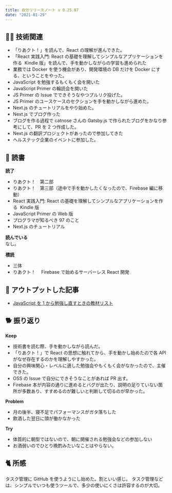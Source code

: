 ```yaml
---
title: 自分リリースノート v 0.25.07
date: "2021-01-29"
---
```


## 👨‍💻 技術関連

- 「りあクト！」を読んで、React の理解が進んできた。
- 「React 実践入門: React の基礎を理解してシンプルなアプリケーションを作る  Kindle 版」を読んで、手を動かしながらの学習も進められた
- 業務では Docker を使う機会があり、開発環境の DB だけを Docker にする、ということをやった。
- JavaScript を勉強するもくもく会を開いた
- JavaScript Primer の輪読会を開いた
- JS Primer の Issue でできそうなやつプルリク投げた。
- JS Primer のユースケースのセクションを手を動かしながら進めた。
- Next.js のチュートリアルをやり始めた。
- Next.js でブログ作った
- ブログを作る過程で catnose さんの Gatsby.js で作られたブログをかなり参考にして、PR を 2 つ作成した。
- Next.js の翻訳プロジェクトがあったので参加してきた
- ヘルステック企業のイベントに参加した。

## 📕 読書

**読了**

- りあクト！　第二部
- りあクト！　第三部（途中で手を動かしたくなったので、Firebase 編に移動）
- React 実践入門: React の基礎を理解してシンプルなアプリケーションを作る  Kindle 版
- JavaScript Primer の Web 版
- プログラマが知るべき 97 のこと
- Next.js のチュートリアル

**読んでいる**  
なし。

**積読**

- 三体
- りあクト！　 Firebase で始めるサーバーレス React 開発

## 📝 アウトプットした記事

- [JavaScript を 1 から勉強し直すときの教材リスト](https://zenn.dev/kenzo/scraps/97c1a82d2c8437)

## 🐕 振り返り

**Keep**

- 技術書を読む際、手を動かしながら読んだ。
- 「りあクト！」で React の思想に触れてから、手を動かし始めたので各 API がなぜ存在するのかを理解しやすかった。
- 自分の興味関心・レベルに適した勉強会やもくもく会がなかったので、主催できた。
- OSS の Issue で自分にできそうなことがあれば PR 出す。
- Firebase 本が内容の通りに進めるとバグが出たり、説明の足りていない箇所が多数あり、すすめるのが難しいと判断して切るのが早かった。

**Problem**

- 月の後半、寝不足でパフォーマンスがガタ落ちした
- 飲酒した翌日に頭が働かなかった

**Try**

- 体質的に朝型ではないので、朝に開催される勉強会などの参加しない
- お酒弱いのでひとり晩酌みたいなことはやらない。

## 🐈 所感

タスク管理に GitHub を使うようにし始めた。割といい感じ。
タスク管理などは、シンプルでいつも使うツールで、多少の使いにくさは許容するのが大切。
